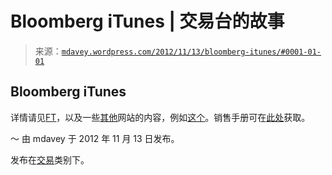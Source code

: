 <!--yml

类别：未分类

日期：2024 年 05 月 18 日 06:33:33

-->

# Bloomberg iTunes | 交易台的故事

> 来源：[`mdavey.wordpress.com/2012/11/13/bloomberg-itunes/#0001-01-01`](https://mdavey.wordpress.com/2012/11/13/bloomberg-itunes/#0001-01-01)

## Bloomberg iTunes

详情请见[FT](http://www.ft.com/cms/s/0/68a7aa40-2cef-11e2-9211-00144feabdc0.html)，以及一些[其他](http://www.finextra.com/News/Fullstory.aspx?newsitemid=24273)网站的内容，例如[这个](http://www.automatedtrader.net/news/automated-trading-news/141762/bloomberg-launches-bloomberg-app-portal)。销售手册可在[此处](http://image.s4.exct.net/lib/fea115707165077f76/m/1/50318291APPPortalSellSheetFN.pdf)获取。

～ 由 mdavey 于 2012 年 11 月 13 日发布。

发布在[交易](https://mdavey.wordpress.com/category/trading/)类别下。
